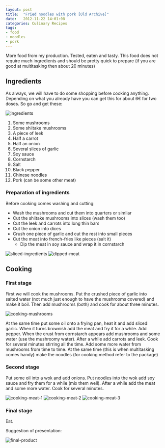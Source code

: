 ```yaml
---
layout: post
title:  "Fried noodles with pork [Old Archive]"
date:   2012-11-22 14:01:08
categories: Culinary Recipes
tags:
- food
- noodles
- pork
---
```


More food from my production. Tested, eaten and tasty. This food does not
require much ingredients and should be pretty quick to prepare (if you are good
at multitasking then about 20 minutes)

## Ingredients

As always, we will have to do some shopping before cooking anything. Depending
on what you already have you can get this for about 6€ for two doses. So go and
get these:

![ingredients]

1.  Some mushrooms
2.  Some shiitake mushrooms
3.  A piece of leek
4.  Half a carrot
5.  Half an onion
6.  Several slices of garlic
7.  Soy sauce
8.  Cornstarch
9.  Salt
10. Black pepper
11. Chinese noodles
12. Pork (can be some other meat)

### Preparation of ingredients

Before cooking comes washing and cutting

*   Wash the mushrooms and cut them into quarters or similar
*   Cut the shiitake mushrooms into slices (wash them too)
*   Cut the leek and carrots into long thin bars
*   Cut the onion into dices
*   Crush one piece of garlic and cut the rest into small pieces
*   Cut the meat into french-fries like pieces (salt it) 
    *   Dip the meat in soy sauce and wrap it in cornstarch

![sliced-ingredients]
![dipped-meat]

## Cooking

### First stage

First we will cook the mushrooms. Put the crushed piece of garlic into salted
water (not much just enough to have the mushrooms covered) and make it boil.
Then add mushrooms (both) and cook for about three minutes.

![cooking-mushrooms]

At the same time put some oil onto a frying pan, heat it and add sliced garlic.
When it turns brownish add the meat and fry it for a while. Add pepper. When
the crust from cornstarch appears add mushrooms and some water (use the
mushroomy water). After a while add carrots and leek. Cook for several minutes
stirring all the time. Add some more water from mushrooms from time to time. At
the same time (this is when multitasking comes handy) make the noodles (for
cooking method refer to the package)

### Second stage

Put some oil into a wok and add onions. Put noodles into the wok add soy sauce
and fry them for a while (mix them well). After a while add the meat and some
more water. Cook for several minutes.

![cooking-meat-1]
![cooking-meat-2]
![cooking-meat-3]

### Final stage

Eat.

Suggestion of presentation:

![final-product]

 [ingredients]: /images/fried-noodles/Ingredients.jpg
 [sliced-ingredients]: /images/fried-noodles/Sliced-Ingredients.jpg
 [dipped-meat]: /images/fried-noodles/Dipped-Meat.jpg
 [cooking-mushrooms]: /images/fried-noodles/Cooking-Mushrooms.jpg
 [cooking-meat-1]: /images/fried-noodles/Cooking-Meat-1.jpg
 [cooking-meat-2]: /images/fried-noodles/Cooking-Meat-2.jpg
 [cooking-meat-3]: /images/fried-noodles/Cooking-Meat-3.jpg
 [final-product]: /images/fried-noodles/Final-Product.jpg
